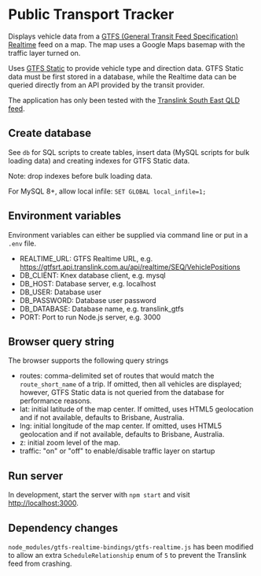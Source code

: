 # Public Transport Tracker

Displays vehicle data from a [GTFS (General Transit Feed Specification) Realtime](https://developers.google.com/transit/gtfs-realtime/) feed on a map. The map uses a Google Maps basemap with the traffic layer turned on.

Uses [GTFS Static](https://developers.google.com/transit/gtfs/) to provide vehicle type and direction data. GTFS Static data must be first stored in a database, while the Realtime data can be queried directly from an API provided by the transit provider.

The application has only been tested with the [Translink South East QLD feed](https://gtfsrt.api.translink.com.au/).

## Create database

See `db` for SQL scripts to create tables, insert data (MySQL scripts for bulk loading data) and creating indexes for GTFS Static data.

Note: drop indexes before bulk loading data.

For MySQL 8+, allow local infile: `SET GLOBAL local_infile=1;`

## Environment variables

Environment variables can either be supplied via command line or put in a `.env` file.

* REALTIME_URL: GTFS Realtime URL, e.g. https://gtfsrt.api.translink.com.au/api/realtime/SEQ/VehiclePositions
* DB_CLIENT: Knex database client, e.g. mysql
* DB_HOST: Database server, e.g. localhost
* DB_USER: Database user
* DB_PASSWORD: Database user password
* DB_DATABASE: Database name, e.g. translink_gtfs
* PORT: Port to run Node.js server, e.g. 3000

## Browser query string

The browser supports the following query strings

* routes: comma-delimited set of routes that would match the `route_short_name` of a trip. If omitted, then all vehicles are displayed; however, GTFS Static data is not queried from the database for performance reasons.
* lat: initial latitude of the map center. If omitted, uses HTML5 geolocation and if not available, defaults to Brisbane, Australia.
* lng: initial longitude of the map center. If omitted, uses HTML5 geolocation and if not available, defaults to Brisbane, Australia.
* z: initial zoom level of the map.
* traffic: "on" or "off" to enable/disable traffic layer on startup

## Run server

In development, start the server with `npm start` and visit <http://localhost:3000>.

## Dependency changes

`node_modules/gtfs-realtime-bindings/gtfs-realtime.js` has been modified to allow an extra `ScheduleRelationship` enum  of `5` to prevent the Translink feed from crashing.
